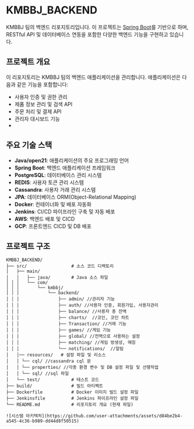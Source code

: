 # KMBBJ_BACKEND

KMBBJ 팀의 백엔드 리포지토리입니다. 이 프로젝트는 [Spring Boot](https://spring.io/projects/spring-boot)를 기반으로 하며, RESTful API 및 데이터베이스 연동을 포함한 다양한 백엔드 기능을 구현하고 있습니다.

## 프로젝트 개요

이 리포지토리는 KMBBJ 팀의 백엔드 애플리케이션을 관리합니다. 애플리케이션은 다음과 같은 기능을 포함합니다:

- 사용자 인증 및 권한 관리
- 제품 정보 관리 및 검색 API
- 주문 처리 및 결제 API
- 관리자 대시보드 기능
- 

## 주요 기술 스택

- **Java/open21**: 애플리케이션의 주요 프로그래밍 언어
- **Spring Boot**: 백엔드 애플리케이션 프레임워크
- **PostgreSQL**: 데이터베이스 관리 시스템
- **REDIS**: 사용자 토큰 관리 시스템
- **Cassandra**: 사용자 거래 관리 시스템
- **JPA**: 데이터베이스 ORM(Object-Relational Mapping)
- **Docker**: 컨테이너화 및 배포 자동화
- **Jenkins**: CI/CD 파이프라인 구축 및 자동 배포
- **AWS**: 백엔드 배포 및 CICD
- **GCP**: 프론트엔드 CICD 및 DB 배포

## 프로젝트 구조

```plaintext
KMBBJ_BACKEND/
├── src/                 # 소스 코드 디렉토리
│   ├── main/
│   │   ├── java/        # Java 소스 파일
│ │ │ 	└── com/ 
│ │ │ 		└── kmbbj/ 
│ │ │ 			└── backend/ 
│ │ │ 				├── admin/ //관리자 기능
│ │ │ 				├── auth/ //사용자 인증, 회원가입, 사용자관리
│ │ │ 				├── balance/ //사용자 총 잔액
│ │ │ 				├── charts/  //코인, 코인 차트
│ │ │ 				├── Transaction/ //거래 기능
│ │ │ 				├── games/ //게임 기능
│ │ │ 				├── global/ //전역으로 사용하는 설정
│ │ │ 				├── matching/ //게임 방생성, 매칭
│ │ │ 				└── notifications/  //알림
│   │── resources/   # 설정 파일 및 리소스
│   │ └── cql/ //cassandra cql 문
│   │ └── properties/ //각종 환경 변수 및 DB 설정 파일 및 선행작업
│   │ └── sql/ //sql 파일
│   └── test/            # 테스트 코드
├── build/               # 빌드 아티팩트
├── Dockerfile           # Docker 이미지 빌드 설정 파일
├── Jenkinsfile          # Jenkins 파이프라인 설정 파일
└── README.md            # 리포지토리 개요 (현재 파일)

![시스템 아키텍처](https://github.com/user-attachments/assets/d84be2b4-a545-4c36-b989-dd44d8f50515)
